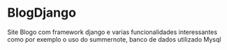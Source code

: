 # BlogDjango
 Site Blogo com framework django e varias funcionalidades interessantes como por exemplo o uso do summernote, banco de dados utilizado Mysql
